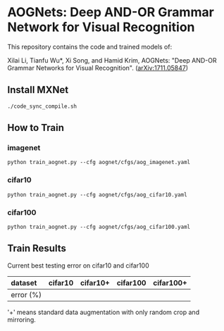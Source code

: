 # AOGNets: Deep AND-OR Grammar Network for Visual Recognition
This repository contains the code and trained models of:

Xilai Li, Tianfu Wu*, Xi Song, and Hamid Krim, AOGNets: "Deep AND-OR Grammar Networks for Visual Recognition". ([arXiv:1711.05847](arXiv:1711.05847))

## Install MXNet
```shell
./code_sync_compile.sh
```
## How to Train

### imagenet
```shell
python train_aognet.py --cfg aognet/cfgs/aog_imagenet.yaml
```

### cifar10
```shell
python train_aognet.py --cfg aognet/cfgs/aog_cifar10.yaml
```

### cifar100
```shell
python train_aognet.py --cfg aognet/cfgs/aog_cifar100.yaml
```
## Train Results
Current best testing error on cifar10 and cifar100

| dataset       | cifar10 | cifar10+ | cifar100 | cifar100+ |
| :------------ | :-----: | :------: | :------: | :-------: |
| error (%)     |         |          |          |           |

'+' means standard data augmentation with only random crop and mirroring.
